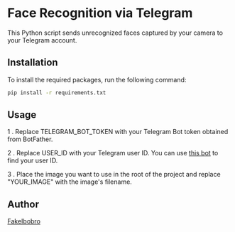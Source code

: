 # Face Recognition via Telegram

This Python script sends unrecognized faces captured by your camera to your Telegram account.

## Installation

To install the required packages, run the following command:

```bash
pip install -r requirements.txt
```


## Usage

1 . Replace TELEGRAM_BOT_TOKEN with your Telegram Bot token obtained from BotFather.

2 . Replace USER_ID with your Telegram user ID. You can use [this bot](https://t.me/userinfobot) to find your user ID.

3 . Place the image you want to use in the root of the project and replace "YOUR_IMAGE" with the image's filename.

## Author

[FakeIbobro](https://t.me/fakeibobro)